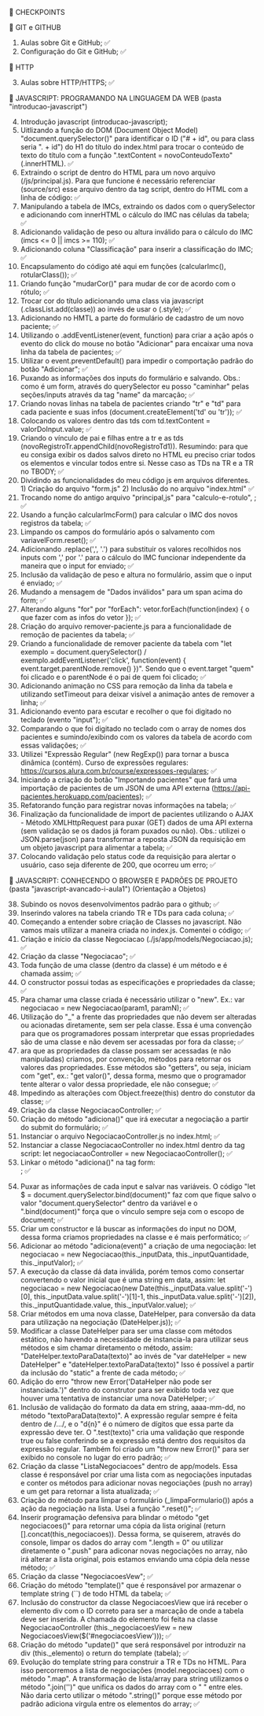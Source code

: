 🏁 CHECKPOINTS

📍 GIT e GITHUB

1) Aulas sobre Git e GitHub; ✅
2) Configuração do Git e GitHub; ✅

📍 HTTP 

3) Aulas sobre HTTP/HTTPS; ✅

📍 JAVASCRIPT: PROGRAMANDO NA LINGUAGEM DA WEB (pasta "introducao-javascript")

4) Introdução javascript (introducao-javascript);
5) Uitlizando a função do DOM (Document Object Model) "document.querySelector()" para identificar o ID ("# + id", ou para class seria ". + id") do H1 do título do index.html para trocar o conteúdo de texto do título com a função ".textContent = novoConteudoTexto" (.innerHTML). ✅
6) Extraindo o script de dentro do HTML para um novo arquivo (/js/principal.js). Para que funcione é necessário referenciar (source/src) esse arquivo dentro da tag script, dentro do HTML com a linha de código: <script src="./js/principal.js"></script> ✅
7) Manipulando a tabela de IMCs, extraindo os dados com o querySelector e adicionando com innerHTML o cálculo do IMC nas células da tabela; ✅
8) Adicionando validação de peso ou altura inválido para o cálculo do IMC (imcs <= 0 || imcs >= 110); ✅
9) Adicionando coluna "Classificação" para inserir a classificação do IMC; ✅
10) Encapsulamento do código até aqui em funções (calcularImc(), rotularClass()); ✅
11) Criando função "mudarCor()" para mudar de cor de acordo com o rótulo; ✅
12) Trocar cor do título adicionando uma class via javascript (.classList.add(classe)) ao invés de usar o (.style); ✅
13) Adicionando no HMTL a parte do formulário de cadastro de um novo paciente; ✅
14) Utilizando o .addEventListener(event, function) para criar a ação após o evento do click do mouse no botão "Adicionar" para encaixar uma nova linha da tabela de pacientes; ✅
15) Utilizar o event.preventDefault() para impedir o comportação padrão do botão "Adicionar"; ✅
16) Puxando as informações dos inputs do formulário e salvando. Obs.: como é um form, através do querySelector eu posso "caminhar" pelas seções/inputs através da tag "name" da marcação; ✅
17) Criando novas linhas na tabela de pacientes criando "tr" e "td" para cada paciente e suas infos (document.createElement('td' ou 'tr')); ✅
18) Colocando os valores dentro das tds com td.textContent = valorDoInput.value; ✅
19) Criando o vínculo de pai e filhas entre a tr e as tds (novoRegistroTr.appendChild(novoRegistroTd1)). Resumindo: para que eu consiga exibir os dados salvos direto no HTML eu preciso criar todos os elementos e vincular todos entre si. Nesse caso as TDs na TR e a TR no TBODY; ✅
20) Dividindo as funcionalidades do meu código js em arquivos diferentes. 1) Criação do arquivo "form.js" 2) Inclusão do <script src="./js/form.js"></script> no arquivo "index.html" ✅
21) Trocando nome do antigo arquivo "principal,js" para "calculo-e-rotulo", <script src="./js/calculo-e-rotulo.js"></script>; ✅
22) Usando a função calcularImcForm() para calcular o IMC dos novos registros da tabela; ✅
23) Limpando os campos do formulário após o salvamento com variavelForm.reset(); ✅
24) Adicionando .replace(',', '.') para substituir os valores recolhidos nos inputs com ',' por '.' para o cálculo do IMC funcionar independente da maneira que o input for enviado; ✅
25) Inclusão da validação de peso e altura no formulário, assim que o input é enviado; ✅
26) Mudando a mensagem de "Dados inválidos" para um span acima do form; ✅
27) Alterando alguns "for" por "forEach": vetor.forEach(function(index) { o que fazer com as infos do vetor }); ✅
28) Criação do arquivo remover-paciente.js para a funcionalidade de remoção de pacientes da tabela; ✅
29) Criando a funcionalidade de remover paciente da tabela com "let exemplo = document.querySelector() / exemplo.addEventListener('click', function(event) { event.target.parentNode.remove() })". Sendo que o event.target "quem" foi clicado e o parentNode é o pai de quem foi clicado; ✅
30) Adicionando animação no CSS para remoção da linha da tabela e utilizando setTimeout para deixar visível a animação antes de remover a linha; ✅
31) Adicionando evento para escutar e recolher o que foi digitado no teclado (evento "input"); ✅
32) Comparando o que foi digitado no teclado com o array de nomes dos pacientes e sumindo/exibindo com os valores da tabela de acordo com essas validações; ✅
33) Utilizei "Expressão Regular" (new RegExp()) para tornar a busca dinâmica (contém). Curso de expressões regulares: https://cursos.alura.com.br/course/expressoes-regulares; ✅
34) Iniciando a criação do botão "Importando pacientes" que fará uma importação de pacientes de um JSON de uma API externa (https://api-pacientes.herokuapp.com/pacientes); ✅
35) Refatorando função para registrar novas informações na tabela; ✅
36) Finalização da funcionalidade de import de pacientes utilizando o AJAX - Método XMLHttpRequest para puxar (GET) dados de uma API externa (sem validação se os dados já foram puxados ou não). Obs.: utilizei o JSON.parse(json) para transformar a reposta JSON da requisição em um objeto javascript para alimentar a tabela; ✅
37) Colocando validação pelo status code da requisição para alertar o usuário, caso seja diferente de 200, que ocorreu um erro; ✅

📍 JAVASCRIPT: CONHECENDO O BROWSER E PADRÕES DE PROJETO (pasta "javascript-avancado-i-aula1") (Orientação a Objetos)

38) Subindo os novos desenvolvimentos padrão para o github; ✅
39) Inserindo valores na tabela criando TR e TDs para cada coluna; ✅
40) Começando a entender sobre criação de Classes no javascript. Não vamos mais utilizar a maneira criada no index.js. Comentei o código; ✅
41) Criação e início da classe Negociacao (./js/app/models/Negociacao.js); ✅
42) Criação da classe "Negociacao"; ✅
43) Toda função de uma classe (dentro da classe) é um método e é chamada assim; ✅
44) O constructor possui todas as especificações e propriedades da classe; ✅
45) Para chamar uma classe criada é necessário utilizar o "new". Ex.: var negociacao = new Negociacao(param1, paramN); ✅
46) Utilização do "_" a frente das propriedades que não devem ser alteradas ou acionadas diretamente, sem ser pela classe. Essa é uma convenção para que os programadores possam interpretar que essas propriedades são de uma classe e não devem ser acessadas por fora da classe; ✅
47) ara que as propriedades da classe possam ser acessadas (e não manipuladas) criamos, por convenção, métodos para retornar os valores das propriedades. Esse métodos são "getters", ou seja, iniciam com "get", ex.: "get valor()", dessa forma, mesmo que o programador tente alterar o valor dessa propriedade, ele não consegue; ✅
48) Impedindo as alterações com Object.freeze(this) dentro do constutor da classe; ✅
49) Criação da classe NegociacaoController; ✅
50) Criação do método "adiciona()" que irá executar a negociação a partir do submit do formulário; ✅
51) Instanciar o arquivo NegociacaoController.js no index.html; ✅
52) Instanciar a classe NegociacaoController no index.html dentro da tag script: let negociacaoController = new NegociacaoController(); ✅
53) Linkar o método "adiciona()" na tag form: <form class="form" onsubmit="negociacaoController.adiciona(event)">; ✅
54) Puxar as informações de cada input e salvar nas variáveis. O código "let $ = document.querySelector.bind(document)" faz com que fique salvo o valor "document.querySelector" dentro da variável e o ".bind(document)" força que o vínculo sempre seja com o escopo de document; ✅
55) Criar um constructor e lá buscar as informações do input no DOM, dessa forma criamos propriedades na classe e é mais performático; ✅
56) Adicionar ao método "adiciona(event)" a criação de uma negociação: let negociacao = new Negociacao(this._inputData, this._inputQuantidade, this._inputValor); ✅
57) A execução da classe dá data inválida, porém temos como consertar convertendo o valor inicial que é uma string em data, assim: let negociacao = new Negociacao(new Date(this._inputData.value.split('-')[0], this._inputData.value.split('-')[1]-1, this._inputData.value.split('-')[2]), this._inputQuantidade.value, this._inputValor.value); ✅   
58) Criar métodos em uma nova classe, DateHelper, para conversão da data para utilização na negociação (DateHelper.js)); ✅
59) Modificar a classe DateHelper para ser uma classe com métodos estático, não havendo a necessidade de instancia-la para utilizar seus métodos e sim chamar diretamento o método, assim: "DateHelper.textoParaData(texto)" ao invés de "var dateHelper = new DateHelper" e "dateHelper.textoParaData(texto)" Isso é possível a partir da inclusão do "static" a frente de cada método; ✅
60) Adição do erro "throw new Error('DataHelper não pode ser instanciada.')" dentro do construtor para ser exibido toda vez que houver uma tentativa de instanciar uma nova DateHelper; ✅
61) Inclusão de validação do formato da data em string, aaaa-mm-dd, no método "textoParaData(texto)". A expressão regular sempre é feita dentro de /.../, e o "d{n}" é o número de dígitos que essa parte da expressão deve ter. O ".test(texto)" cria uma validação que responde true ou false conferindo se a expressão está dentro dos requisitos da expressão regular. Também foi criado um "throw new Error()" para ser exibido no console no lugar do erro padrão; ✅
62) Criação da classe "ListaNegociacoes" dentro de app/models. Essa classe é responsável por criar uma lista com as negociações inputadas e conter os métodos para adicionar novas negociações (push no array) e um get para retornar a lista atualizada; ✅
63) Criação do método para limpar o formulário (_limpaFormulario()) após a ação da negociação na lista. Usei a função ".reset()"; ✅
64) Inserir programação defensiva para blindar o método "get negociacoes()" para retornar uma cópia da lista original (return [].concat(this_negociacoes)). Dessa forma, se quiserem, através do console, limpar os dados do array com ".length = 0" ou utilizar diretamente o ".push" para adiconar novas negociações no array, não irá alterar a lista original, pois estamos enviando uma cópia dela nesse método; ✅
65) Criação da classe "NegociacoesVew"; ✅
66) Criação do método "template()" que é responsável por armazenar o template string (``) de todo HTML da tabela; ✅
67) Inclusão do constructor da classe NegociacoesView que irá receber o elemento div com o ID correto para ser a marcação de onde a tabela deve ser inserida. A chamada do elemento foi feita na classe NegociacaoController (this._negociacoesView = new NegociacoesView($('#negociacoesView'))); ✅
68) Criação do método "update()" que será responsável por introduzir na div (this._elemento) o return do template (tabela); ✅
69) Evolução do template string para construir a TR e TDs no HTML. Para isso percorremos a lista de negociações (model.negociacoes) com o método ".map".
A transformação de lista/array para string utilizamos o método ".join('')" que unifica os dados do array com o " " entre eles. Não daria certo utilizar o
método ".string()" porque esse método por padrão adiciona vírgula entre os elementos do array; ✅
